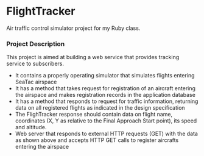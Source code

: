 # FlightTracker
Air traffic control simulator project for my Ruby class.

### Project Description
This project is aimed at building a web service that provides tracking service to subscribers. 
* It contains a properly operating simulator that simulates flights entering SeaTac airspace
* It has a method that takes request for registration of an aircraft entering the airspace and makes registration records in the application database
* It has a method that responds to request for traffic information, returning data on all registered flights as indicated in the design specification
* The FlighTracker response should contain data on flight name, coordinates (X, Y as relative to the Final Approach Start point), its speed and altitude.
*  Web server that responds to external HTTP requests (GET) with the data as shown above and accepts HTTP GET calls to register aircrafts entering the airspace
